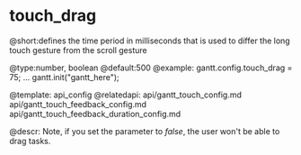 touch_drag
=============
@short:defines the time period in milliseconds that is used to differ the long touch gesture from the scroll gesture
	
@type:number, boolean
@default:500
@example:
gantt.config.touch_drag = 75;
...
gantt.init("gantt_here");


@template:	api_config
@relatedapi:
	api/gantt_touch_config.md
    api/gantt_touch_feedback_config.md
    api/gantt_touch_feedback_duration_config.md
    
@descr:
Note, if you set the parameter to *false*, the user won't be able to drag tasks.
